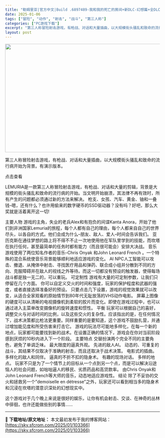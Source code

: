 ```yaml
---
title: "勒姆里亚|官方中文|Build .6897489-我和我的死亡的房间+新DLC-幻想篇+全DLC|解压即撸|"
date: 2025-01-06
tags: ["冒险", "动作", "射击", "战斗", "第三人称"]
categories: ["PC游戏下载"]
excerpt: "第三人称冒险射击游戏，有枪战、对话和大量插曲，以大规模街头骚乱和致命的流行病开始为背景。有演示版本。 点击查看 LEMURIA是一款第三人称冒险射击游戏，有枪战、对话和大量的剪辑，背景是大规模的街头骚乱和致命的流行病的开始。当文明开始崩溃，其法律不再有效时，所有产生的问题都必须通过新的方法来解决。 &hellip;"
layout: post
---
```


<img class="aligncenter size-full wp-image-103380" src="https://sky.sfcrom.com/wp-content/uploads/2025/01/2025010612154468.webp" alt="" width="616" height="353" />

第三人称冒险射击游戏，有枪战、对话和大量插曲，以大规模街头骚乱和致命的流行病开始为背景。有演示版本。

点击查看

LEMURIA是一款第三人称冒险射击游戏，有枪战、对话和大量的剪辑，背景是大规模的街头骚乱和致命的流行病的开始。当文明开始崩溃，其法律不再有效时，所有产生的问题都必须通过新的方法来解决。
枪支、女孩、汽车、黄金、铀和一叠钱–嗯，还有什么？也许用偷来的数字硬币的SSD驱动器？没有吗？好吧，那么大奖就是活着离开这一切!

主要人物
游戏的主角，失业的老兵Alex和有抱负的间谍Kanta Anora，开始了他们到非洲国家Lemuria的旅程，每个人都有自己的理由，每个人都来自自己的世界尽头，以各自的方式。他们会成为什么–朋友、敌人、爱人–时间会告诉我们。
亚历克斯在通往梦想的路上将不得不不止一次地使用他在军队里学到的技能，而坎塔在执行任何，甚至最简单的任务时都有能力（而且很可能会）安排大决战。
音乐
游戏使用了两位知名作者的音乐–Chris Onyak 和John Leonard French 。一个特殊的混合系统使音乐背景能够顺利地适应游戏的变化。
AI
NPC人工智能可以攻击、撤退、从掩体中射击、寻找医疗用品和弹药、联合成小组并分散到不同的方向、克服障碍并在敌人的视线之外等待。而这一切都没有预设的触发器，使得每场战斗都是独一无二的，可以重玩。
可定制性
游戏有大量的可定制参数，让我们只停留在几个方面。
你可以自定义交火的时间和强度，玩家的保护程度和武器的强度，或者直接选择准备好的预设。
只要点击几下设置，游戏的视觉效果就可以改变，从适合全家观看的原始情节到80年代无耻放荡的VHS动作电影。
屏幕上图像的硬度可以从清晰的电视摄像机到柔软的胶片而变化。即使在游戏过程中，也可以通过进入主菜单改变摄像机的旋转速度和惯性。
平衡
玩家可以根据自己的喜好，调整交火与对话时间的比例，以及这些交火的复杂性。应该指出的是，在任何情况下，战术决策都比枪法更重要。同样重要的是要知道，这个游戏不鼓励扎营，并通过增加能见度和所受伤害来打击它。
游戏的玩法尽可能地多样化，在每一个新的地点，玩家都可能要找到新的战术。在设置正确的情况下，游戏会在你对当前阶段感到厌烦的10秒内进入下一个阶段。
主要特点
交替扮演两个完全不同的主要角色，避免了单调乏味。
最大限度的逼真外观。
先进的敌人AI。
动态的、可重复的战斗，其结果不仅取决于准确的射击，而且还取决于战术决策。
电影式的插曲。
多样化的敌人和同伴。
逼真的不折不扣的隐身术。
有趣的现场对话。
多样的地点。
玩家不只是为了一个情节上的目标从一个点到另一个点，而是可以解决沿途恼人的社会问题，如咄咄逼人的移民、劣质药品和高贷款率。
由Chris Onyak和John Leonard French等大师的音乐，动态地适应游戏性。
结论
除了不妥协的交火和拯救另一个”demoiselle en détresse”之外，玩家还可以看到相当多的隐身术和沉浸在坎塔的潜意识深处的幻想现实中。

这个游戏对于几个晚上来说是很好的娱乐，让你有机会射击、交谈、在神奇的丛林中徘徊，也许还能做些别的事情……

---
📖 **下载地址/原文地址：** 本文最初发布于我的博客网站：[https://sky.sfcrom.com/2025/01/103366](https://sky.sfcrom.com/2025/01/103366)
